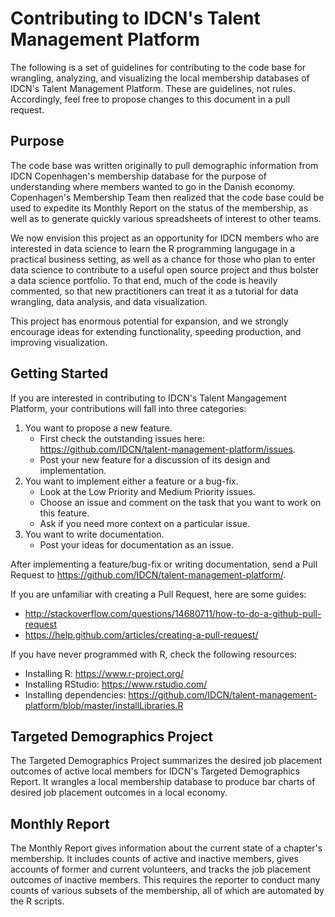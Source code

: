 <h1>Contributing to IDCN's Talent Management Platform</h1>

The following is a set of guidelines for contributing to the code base for wrangling, analyzing, and visualizing the local membership databases of IDCN's Talent Management Platform. These are guidelines, not rules. Accordingly, feel free to propose changes to this document in a pull request.

<h2>Purpose</h2>

The code base was written originally to pull demographic information from IDCN Copenhagen's membership database for the purpose of understanding where members wanted to go in the Danish economy. Copenhagen's Membership Team then realized that the code base could be used to expedite its Monthly Report on the status of the membership, as well as to generate quickly various spreadsheets of interest to other teams.

We now envision this project as an opportunity for IDCN members who are interested in data science to learn the R programming langugage in a practical business setting, as well as a chance for those who plan to enter data science to contribute to a useful open source project and thus bolster a data science portfolio. To that end, much of the code is heavily commented, so that new practitioners can treat it as a tutorial for data wrangling, data analysis, and data visualization.

This project has enormous potential for expansion, and we strongly encourage ideas for extending functionality, speeding production, and improving visualization.

<h2>Getting Started</h2>

If you are interested in contributing to IDCN's Talent Mangagement Platform, your contributions will fall into three categories:
1. You want to propose a new feature.
    - First check the outstanding issues here: https://github.com/IDCN/talent-management-platform/issues.
    - Post your new feature for a discussion of its design and implementation.
2. You want to implement either a feature or a bug-fix.
    - Look at the Low Priority and Medium Priority issues.
    - Choose an issue and comment on the task that you want to work on this feature.
    - Ask if you need more context on a particular issue.
3. You want to write documentation.
    - Post your ideas for documentation as an issue.

After implementing a feature/bug-fix or writing documentation, send a Pull Request to https://github.com/IDCN/talent-management-platform/.

If you are unfamiliar with creating a Pull Request, here are some guides:
- http://stackoverflow.com/questions/14680711/how-to-do-a-github-pull-request
- https://help.github.com/articles/creating-a-pull-request/

If you have never programmed with R, check the following resources:
- Installing R: https://www.r-project.org/
- Installing RStudio: https://www.rstudio.com/
- Installing dependencies: https://github.com/IDCN/talent-management-platform/blob/master/installLibraries.R

<h2>Targeted Demographics Project</h2>
The Targeted Demographics Project summarizes the desired job placement outcomes of active local members for IDCN's Targeted Demographics Report. It wrangles a local membership database to produce bar charts of desired job placement outcomes in a local economy.

<h2>Monthly Report</h2>
The Monthly Report gives information about the current state of a chapter's membership. It includes counts of active and inactive members, gives accounts of former and current volunteers, and tracks the job placement outcomes of inactive members. This requires the reporter to conduct many counts of various subsets of the membership, all of which are automated by the R scripts.

